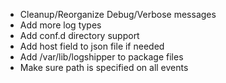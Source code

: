 * Cleanup/Reorganize Debug/Verbose messages
* Add more log types
* Add conf.d directory support
* Add host field to json file if needed
* Add /var/lib/logshipper to package files
* Make sure path is specified on all events
